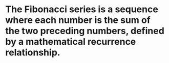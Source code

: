 # The Fibonacci series is a sequence where each number is the sum of the two preceding numbers, defined by a mathematical recurrence relationship.
